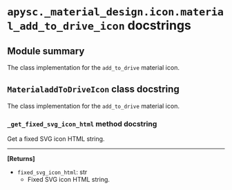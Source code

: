 # `apysc._material_design.icon.material_add_to_drive_icon` docstrings

## Module summary

The class implementation for the `add_to_drive` material icon.

## `MaterialaddToDriveIcon` class docstring

The class implementation for the `add_to_drive` material icon.

### `_get_fixed_svg_icon_html` method docstring

Get a fixed SVG icon HTML string.<hr>

**[Returns]**

- `fixed_svg_icon_html`: str
  - Fixed SVG icon HTML string.